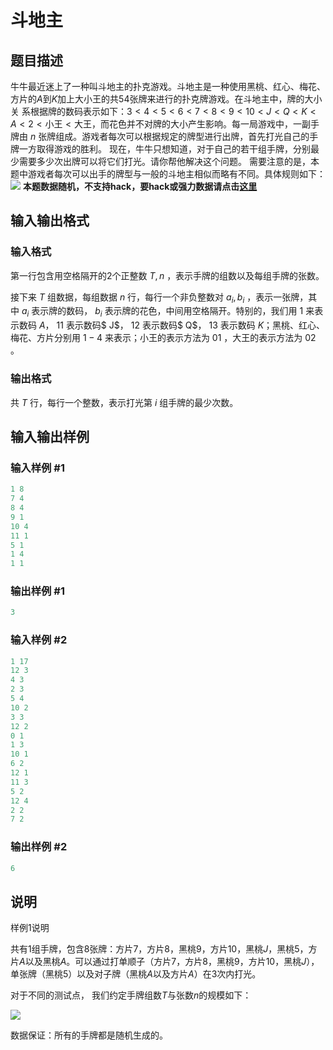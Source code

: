 # 斗地主

## 题目描述

牛牛最近迷上了一种叫斗地主的扑克游戏。斗地主是一种使用黑桃、红心、梅花、方片的$A$到$K$加上大小王的共$54$张牌来进行的扑克牌游戏。在斗地主中，牌的大小关 系根据牌的数码表示如下：$3<4<5<6<7<8<9<10<J<Q<K<A<2<\text{小王}<\text{大王}$，而花色并不对牌的大小产生影响。每一局游戏中，一副手牌由 $n$ 张牌组成。游戏者每次可以根据规定的牌型进行出牌，首先打光自己的手牌一方取得游戏的胜利。 现在，牛牛只想知道，对于自己的若干组手牌，分别最少需要多少次出牌可以将它们打光。请你帮他解决这个问题。 需要注意的是，本题中游戏者每次可以出手的牌型与一般的斗地主相似而略有不同。具体规则如下： ![](https://cdn.luogu.com.cn/upload/pic/1827.png) **本题数据随机，不支持hack，要hack或强力数据请点击[这里](https://www.luogu.org/problem/P2540)** 

## 输入输出格式

### 输入格式

第一行包含用空格隔开的2个正整数 $T,n$ ，表示手牌的组数以及每组手牌的张数。

接下来 $T$ 组数据，每组数据 $n$ 行，每行一个非负整数对 $a_i,b_i$ ，表示一张牌，其中 $a_i$ 表示牌的数码， $b_i$ 表示牌的花色，中间用空格隔开。特别的，我们用 $1$ 来表示数码 $A$， $11$ 表示数码$ J$， $12$ 表示数码$ Q$， $13$ 表示数码 $K$；黑桃、红心、梅花、方片分别用 $1-4$ 来表示；小王的表示方法为 $01$ ，大王的表示方法为 $02$ 。

### 输出格式

共 $T$ 行，每行一个整数，表示打光第 $i$ 组手牌的最少次数。

## 输入输出样例

### 输入样例 #1

```cpp
1 8
7 4
8 4
9 1
10 4
11 1
5 1
1 4
1 1
```


### 输出样例 #1

```cpp
3

```
### 输入样例 #2

```cpp
1 17
12 3
4 3
2 3
5 4
10 2
3 3
12 2
0 1
1 3
10 1
6 2
12 1
11 3
5 2
12 4
2 2
7 2

```
### 输出样例 #2

```cpp
6

```
## 说明

样例1说明

共有$1$组手牌，包含8张牌：方片$7$，方片$8$，黑桃$9$，方片$10$，黑桃$J$，黑桃$5$，方片$A$以及黑桃$A$。可以通过打单顺子（方片$7$，方片$8$，黑桃$9$，方片$10$，黑桃$J$），单张牌（黑桃$5$）以及对子牌（黑桃$A$以及方片$A$）在$3$次内打光。

对于不同的测试点， 我们约定手牌组数$T$与张数$n$的规模如下：

![](https://cdn.luogu.com.cn/upload/pic/1828.png)

数据保证：所有的手牌都是随机生成的。

